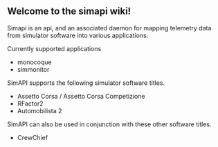 ## Welcome to the simapi wiki!

Simapi is an api, and an associated daemon for mapping telemetry data from simulator software into various applications.

Currently supported applications
* monocoque
* simmonitor

SimAPI supports the following simulator software titles.

* Assetto Corsa / Assetto Corsa Competizione
* RFactor2
* Automobilista 2

SimAPI can also be used in conjunction with these other software titles.

* CrewChief
